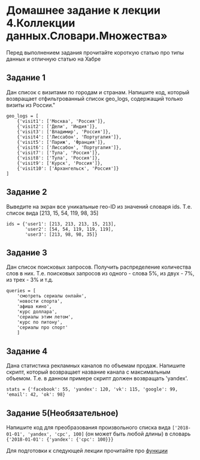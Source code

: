 Домашнее задание к лекции 4.Коллекции данных.Словари.Множества»
===============================================================
Перед выполнением задания прочитайте короткую статью про типы данных и отличную статью на Хабре

Задание 1
---------
Дан список с визитами по городам и странам. Напишите код, который возвращает отфильтрованный список geo_logs, содержащий только визиты из России."

    geo_logs = [
        {'visit1': ['Москва', 'Россия']},
        {'visit2': ['Дели', 'Индия']},
        {'visit3': ['Владимир', 'Россия']},
        {'visit4': ['Лиссабон', 'Португалия']},
        {'visit5': ['Париж', 'Франция']},
        {'visit6': ['Лиссабон', 'Португалия']},
        {'visit7': ['Тула', 'Россия']},
        {'visit8': ['Тула', 'Россия']},
        {'visit9': ['Курск', 'Россия']},
        {'visit10': ['Архангельск', 'Россия']}
    ]

Задание 2
---------
Выведите на экран все уникальные гео-ID из значений словаря ids.
Т.е. список вида [213, 15, 54, 119, 98, 35]

    ids = {'user1': [213, 213, 213, 15, 213],
           'user2': [54, 54, 119, 119, 119],
           'user3': [213, 98, 98, 35]}
Задание 3
---------
Дан список поисковых запросов. Получить распределение количества слов в них. Т.е. поисковых запросов из одного - слова 5%, из двух - 7%, из трех - 3% и т.д.

    queries = [
        'смотреть сериалы онлайн',
        'новости спорта',
        'афиша кино',
        'курс доллара',
        'сериалы этим летом',
        'курс по питону',
        'сериалы про спорт'
        ]
Задание 4
---------
Дана статистика рекламных каналов по объемам продаж.
Напишите скрипт, который возвращает название канала с максимальным объемом.
Т.е. в данном примере скрипт должен возвращать 'yandex'.

    stats = {'facebook': 55, 'yandex': 120, 'vk': 115, 'google': 99, 'email': 42, 'ok': 98}
Задание 5(Необязательное)
-------------------------
Напишите код для преобразования произвольного списка вида `['2018-01-01', 'yandex', 'cpc', 100]` (он может быть любой длины) в словарь `{'2018-01-01': {'yandex': {'cpc': 100}}}`

Для подготовки к следующей лекции прочитайте про [функции](https://foxford.ru/wiki/informatika/funktsii-v-python)
